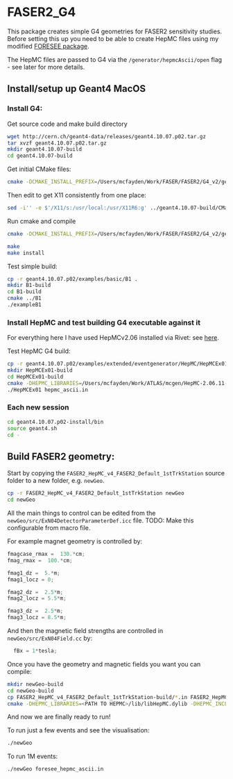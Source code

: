 # FASER2_G4

This package creates simple G4 geometries for FASER2 sensitivity studies.
Before setting this up you need to be able to create HepMC files using my modified [FORESEE package](https://github.com/joshmcfayden/FORESEE).

The HepMC files are passed to G4 via the `/generator/hepmcAscii/open` flag - see later for more details.



## Install/setup up Geant4 MacOS


### Install G4:

Get source code and make build directory

```bash
wget http://cern.ch/geant4-data/releases/geant4.10.07.p02.tar.gz
tar xvzf geant4.10.07.p02.tar.gz
mkdir geant4.10.07-build
cd geant4.10.07-build
```

Get initial CMake files:

```bash
cmake -DCMAKE_INSTALL_PREFIX=/Users/mcfayden/Work/FASER/FASER2/G4_v2/geant4.10.07.p02-install -DGEANT4_USE_OPENGL_X11=ON -DGEANT4_INSTALL_DATA=ON -DXQuartzGL_INCLUDE_DIR=/usr/X11R6/include -DXQuartzGL_gl_LIBRARY=/usr/X11R6/lib/libGL.dylib -DXQuartzGL_glu_LIBRARY=/usr/X11R6/lib/libGLU.dylib /Users/mcfayden/Work/FASER/FASER2/G4_v2/geant4.10.07.p02
```

Then edit to get X11 consistently from one place:
```bash
sed -i'' -e $'/X11/s:/usr/local:/usr/X11R6:g' ../geant4.10.07-build/CMakeCache.txt
```

Run cmake and compile
```bash
cmake -DCMAKE_INSTALL_PREFIX=/Users/mcfayden/Work/FASER/FASER2/G4_v2/geant4.10.07.p02-install -DGEANT4_USE_OPENGL_X11=ON -DGEANT4_INSTALL_DATA=ON -DXQuartzGL_INCLUDE_DIR=/usr/X11R6/include -DXQuartzGL_gl_LIBRARY=/usr/X11R6/lib/libGL.dylib -DXQuartzGL_glu_LIBRARY=/usr/X11R6/lib/libGLU.dylib -DGEANT4_USE_QT=ON -DCMAKE_PREFIX_PATH=/usr/local//Cellar/qt@5/5.15.2/lib/cmake/ /Users/mcfayden/Work/FASER/FASER2/G4_v2/geant4.10.07.p02

make 
make install
```

Test simple build:
```bash
cp -r geant4.10.07.p02/examples/basic/B1 .	
mkdir B1-build
cd B1-build
cmake ../B1
./exampleB1
```


### Install HepMC and test building G4 executable against it

For everything here I have used HepMCv2.06 installed via Rivet: see [here](https://gitlab.com/hepcedar/rivet/-/blob/release-3-1-x/doc/tutorials/installation.md).


Test HepMC G4 build:
```bash
cp -r geant4.10.07.p02/examples/extended/eventgenerator/HepMC/HepMCEx01 .
mkdir HepMCEx01-build
cd HepMCEx01-build
cmake -DHEPMC_LIBRARIES=/Users/mcfayden/Work/ATLAS/mcgen/HepMC-2.06.11-build/lib/libHepMC.dylib -DHEPMC_INCLUDE_DIR=/Users/mcfayden/Work/ATLAS/mcgen/HepMC-2.06.11/ ../HepMCEx01
./HepMCEx01 hepmc_ascii.in
```



### Each new session
```bash
cd geant4.10.07.p02-install/bin
source geant4.sh
cd -
```

## Build FASER2 geometry:

Start by copying the `FASER2_HepMC_v4_FASER2_Default_1stTrkStation` source folder to a new folder, e.g. `newGeo`.
```bash
cp -r FASER2_HepMC_v4_FASER2_Default_1stTrkStation newGeo
cd newGeo
```


All the main things to control can be edited from the `newGeo/src/ExN04DetectorParameterDef.icc` file.
TODO: Make this configurable from macro file.

For example magnet geometry is controlled by:
```cpp
fmagcase_rmax =  130.*cm;
fmag_rmax =  100.*cm;

fmag1_dz =  5.*m;
fmag1_locz = 0;

fmag2_dz =  2.5*m;
fmag2_locz = 5.5*m;

fmag3_dz =  2.5*m;
fmag3_locz = 8.5*m;
```

And then the magnetic field strengths are controlled in `newGeo/src/ExN04Field.cc` by:
```cpp
  fBx = 1*tesla;
```

Once you have the geometry and magnetic fields you want you can compile:
```bash
mkdir newGeo-build
cd newGeo-build
cp FASER2_HepMC_v4_FASER2_Default_1stTrkStation-build/*.in FASER2_HepMC_v4_FASER2_Default_1stTrkStation-build/*.mac .
cmake -DHEPMC_LIBRARIES=<PATH TO HEPMC>/lib/libHepMC.dylib -DHEPMC_INCLUDE_DIR=<PATH TO HEPMC> ../newGeo
```

And now we are finally ready to run!

To run just a few events and see the visualisation:
```bash
./newGeo 
```

To run 1M events:
```bash
./newGeo foresee_hepmc_ascii.in
```



